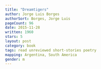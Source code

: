 ```yaml
---
title: "Dreamtigers"
author: Jorge Luis Borges
authorSort: Borges, Jorge Luis
pageCount: 96
date: 2015-11-28
written: 1960
stars: 5
layout: post
category: book
tags: read unreviewed short-stories poetry
mapping: Argentina, South America
gender: m
---
```

